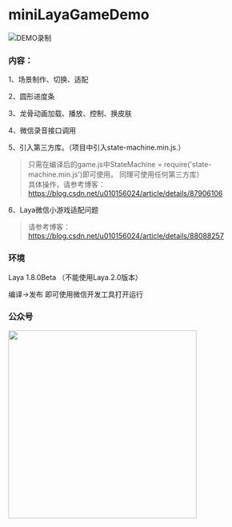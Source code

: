 # miniLayaGameDemo
  
![DEMO录制](https://github.com/longyinzaitian/miniLayaGameDemo/blob/master/demo.gif)
   
   
   
### 内容：

1、场景制作、切换、适配  
  
2、圆形进度条  
  
3、龙骨动画加载、播放、控制、换皮肤  
  
4、微信录音接口调用  
  
5、引入第三方库。（项目中引入state-machine.min.js.）  
>   只需在编译后的game.js中StateMachine = require('state-machine.min.js')即可使用。 同理可使用任何第三方库）   
>   具体操作，请参考博客：https://blog.csdn.net/u010156024/article/details/87906106

6、Laya微信小游戏适配问题  
> 请参考博客： https://blog.csdn.net/u010156024/article/details/88088257

### 环境  
  
Laya 1.8.0Beta （不能使用Laya.2.0版本）  
  
编译->发布  即可使用微信开发工具打开运行  


### 公众号    

<img with="540" height="376" src="https://img-blog.csdnimg.cn/20190225010002934.png?x-oss-process=image/watermark,type_ZmFuZ3poZW5naGVpdGk,shadow_10,text_aHR0cHM6Ly9ibG9nLmNzZG4ubmV0L3UwMTAxNTYwMjQ=,size_16,color_FFFFFF,t_70"></img>